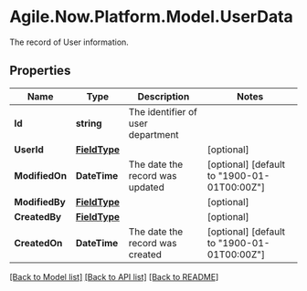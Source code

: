 # Agile.Now.Platform.Model.UserData
The record of User information.

## Properties

Name | Type | Description | Notes
------------ | ------------- | ------------- | -------------
**Id** | **string** | The identifier of user department | 
**UserId** | [**FieldType**](FieldType.md) |  | [optional] 
**ModifiedOn** | **DateTime** | The date the record was updated | [optional] [default to "1900-01-01T00:00Z"]
**ModifiedBy** | [**FieldType**](FieldType.md) |  | [optional] 
**CreatedBy** | [**FieldType**](FieldType.md) |  | [optional] 
**CreatedOn** | **DateTime** | The date the record was created | [optional] [default to "1900-01-01T00:00Z"]

[[Back to Model list]](../README.md#documentation-for-models) [[Back to API list]](../README.md#documentation-for-api-endpoints) [[Back to README]](../README.md)


